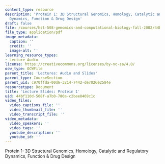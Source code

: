 ```yaml
---
content_type: resource
description: 'Protein 1: 3D Structural Genomics, Homology, Catalytic and Regulatory
  Dynamics, Function & Drug Design'
draft: false
file: /courses/hst-508-genomics-and-computational-biology-fall-2002/44bf110d508fa7b0780ac2bee8469c1c_02foct29p1.pdf
file_type: application/pdf
image_metadata:
  caption: ''
  credit: ''
  image-alt: ''
learning_resource_types:
- Lecture Audio
license: https://creativecommons.org/licenses/by-nc-sa/4.0/
ocw_type: OCWFile
parent_title: 'Lectures: Audio and Slides'
parent_type: CourseSection
parent_uid: c970ffda-00d6-3214-7442-de7026e2584e
resourcetype: Document
title: 'Lecture Slides: Protein 1'
uid: 44bf110d-508f-a7b0-780a-c2bee8469c1c
video_files:
  video_captions_file: ''
  video_thumbnail_file: ''
  video_transcript_file: ''
video_metadata:
  video_speakers: ''
  video_tags: ''
  youtube_description: ''
  youtube_id: ''
---
```

Protein 1: 3D Structural Genomics, Homology, Catalytic and Regulatory Dynamics, Function & Drug Design